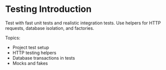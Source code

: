# Testing Introduction

Test with fast unit tests and realistic integration tests. Use helpers for HTTP requests, database isolation, and factories.

Topics:
- Project test setup
- HTTP testing helpers
- Database transactions in tests
- Mocks and fakes

